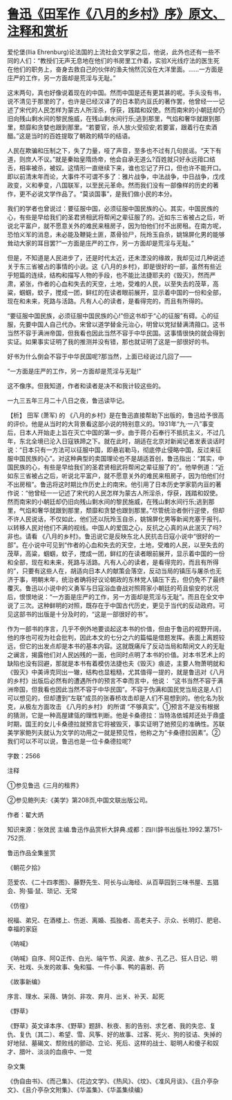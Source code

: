 # [鲁迅《田军作《八月的乡村》序》原文、注释和赏析](https://www.vrrw.net/wx/9778.html)

爱伦堡(Ilia Ehrenburg)论法国的上流社会文学家之后，他说，此外也还有一些不同的人们：“教授们无声无息地在他们的书房里工作着，实验X光线疗法的医生死在他们的职务上，奋身去救自己的伙伴的渔夫悄然沉没在大洋里面。……一方面是庄严的工作，另一方面却是荒淫与无耻。”

这末两句，真也好像说着现在的中国。然而中国是还有更其甚的呢。手头没有书，说不清见于那里的了，也许是已经汉译了的日本箭内亘氏的著作罢，他曾经一一记述了宋代的人民怎样为蒙古人所淫杀，俘获，践踏和奴使。然而南宋的小朝廷却仍旧向残山剩水间的黎民施威，在残山剩水间行乐;逃到那里，气焰和奢华就跟到那里，颓靡和贪婪也跟到那里。“若要官，杀人放火受招安;若要富，跟着行在卖酒醋。”这是当时的百姓提取了朝政的精华的结语。

人民在欺骗和压制之下，失了力量，哑了声音，至多也不过有几句民谣。“天下有道，则庶人不议。”就是秦始皇隋炀帝，他会自承无道么?百姓就只好永远箝口结舌，相率被杀，被奴。这情形一直继续下来，谁也忘记了开口，但也许不能开口。即以前清末年而论，大事件不可谓不多了：雅片战争，中法战争，中日战争，戊戌政变，义和拳变，八国联军，以至民元革命。然而我们没有一部像样的历史的著作，更不必说文学作品了。“莫谈国事”，是我们做小民的本分。

我们的学者也曾说过：要征服中国，必须征服中国民族的心。其实，中国民族的心，有些是早给我们的圣君贤相武将帮闲之辈征服了的。近如东三省被占之后，听说北平富户，就不愿意关外的难民来租房子，因为怕他们付不出房租。在南方呢，恐怕义军的消息，未必能及鞭毙土匪，蒸骨验尸，阮玲玉自杀，姚锦屏化男的能够耸动大家的耳目罢?“一方面是庄严的工作，另一方面却是荒淫与无耻。”

但是，不知道是人民进步了，还是时代太近，还未湮没的缘故，我却见过几种说述关于东三省被占的事情的小说。这《八月的乡村》，即是很好的一部，虽然有些近乎短篇的连续，结构和描写人物的手段，也不能比法捷耶夫的《毁灭》，然而严肃，紧张，作者的心血和失去的天空，土地，受难的人民，以至失去的茂草，高粱，蝈蝈，蚊子，搅成一团，鲜红的在读者眼前展开，显示着中国的一份和全部，现在和未来，死路与活路。凡有人心的读者，是看得完的，而且有所得的。

“要征服中国民族，必须征服中国民族的心!”但这书却于“心的征服”有碍。心的征服，先要中国人自己代办。宋曾以道学替金元治心，明曾以党狱替满清箝口。这书当然不容于满洲帝国，但我看也因此当然不容于中华民国。这事情很快的就会得到实证。如果事实证明了我的推测并没有错，那也就证明了这是一部很好的书。

好书为什么倒会不容于中华民国呢?那当然，上面已经说过几回了——

“一方面是庄严的工作，另一方面却是荒淫与无耻!”

这不像序。但我知道，作者和读者是决不和我计较这些的。

一九三五年三月二十八日之夜，鲁迅读毕记。



【析】 田军 (萧军) 的 《八月的乡村》是在鲁迅直接帮助下出版的，鲁迅给予很高的评价。他是从当时的大背景看这部小说的特别意义的。1931年“九·一八”事变后，日本人开始走上旨在灭亡中国的第一步。由于蒋介石奉行不抵抗主义，不过几年，东北全境已沦入日寇铁蹄之下。就在此时，胡适在北京对新闻记者发表谈话时说：“日本只有一方法可以征服中国，即悬岩勒马，彻底停止侵略中国，反过来征服中国民族的心”。对这种典型的卖国理论也不是胡适首创，鲁迅指出：“其实，中国民族的心，有些是早给我们的圣君贤相武将帮闲之辈征服了的”。他举例道：“近如东三省被占之后，听说北平富户，就不愿意关外的难民来租房子，因为怕他们付不出房租”。鲁迅将这时期比作历史上的南宋。他引用了日本历史学家箭内亘的著作说：“他曾经一一记述了宋代的人民怎样为蒙古人所淫杀，俘获，践踏和奴使。然而南宋的小朝廷却仍旧向残山剩水间的黎民施威，在残山剩水间行乐;逃到那里，气焰和奢华就跟到那里，颓靡和贪婪也跟到那里。”尽管统治者倒行逆使，但却不许人民说话，不仅如此，他们还以阮玲玉自杀，姚锦屏化男等新闻充塞于报刊，以转移人民对他们不满的视线。中国人的爱国之心，反抗之心真的从此泯灭了吗? 非也。请看 《八月的乡村》。鲁迅说它是反映东北人民抗击日寇小说中“很好的一部”。在小说中可见到“作者的心血和失去的天空，土地，受难的人民，以至失去的茂草，高粱，蝈蝈，蚊子，搅成一团，鲜红的在读者眼前展开，显示着中国的一份和全部，现在和未来，死路与活路。凡有人心的读者，是看得完的，而且有所得的”，只要有这些人在，胡适向日本人的献策会落空，反动当局的镇压与屠杀也无济于事，明朝末年，统治者确将好议论朝政的东林党人镇压下去，但仍免不了最终覆灭。鲁迅以小说中的义勇军与日寇浴血奋战对照蒋家小朝廷的苟且偷安的状况后，恨恨地说：“一方面是庄严的工作，另一方面却是荒淫与无耻”。而且在全文中说了三次。这种鲜明的对照，既存在于中国古代历史，更见于当代的反动政府。可见这部书的出版是十分及时的，“这是一部很好的书”。

作为一部书的序言，几乎不例外地要谈起这本书的价值，但由于鲁迅的视野开阔，他的序也可视为社会批判，因此本文的七分之六的篇幅是借题发挥。表面上离题较远，但它的出发点却是本书的基本内容。这就既痛斥了反动当局和帮闲文人的无耻之谰言，揭露他们对人民凶残的一面，也同时点明了本书的价值。对本书艺术上的缺陷也没有回避，那就是本书有着模仿法捷也夫《毁灭》痕迹，主要人物萧明就和《毁灭》中美谛克同出一辙，结构也显粗糙，尤其值得一提的，就是鲁迅对《八月的乡村》出版后必然有的遭遇所作的预言不幸而言中，他说： “这书当然不容于满洲帝国，但我看也因此当然不容于中华民国”。不容于伪满和国民党当局这是人们可以想见的，但却遭到“左联”成员的张春桥攻击却是人们不易想到的。他化名为狄克，从极左方面攻击 《八月的乡村》 的所谓 “不够真实”。①预言不是没有根据的猜测，它是一种高屋建瓴的理性判断。他是卡桑德拉：当特洛依城邦还处于鼎盛时期，国王的女儿卡桑德拉就预言它将被毁灭，事实证明了她预见的准确性。苏联美学家鲍列夫就认为文学的功用之一就是预见性，他称之为“卡桑德拉因素”。②我们可以不可以说，鲁迅也是一位卡桑德拉呢?

字数：2566

注释

①参见鲁迅《三月的租界》

②参见鲍列夫:《美学》第208页,中国文联出版公司。

作者：翟大炳

知识来源：张效民 主编.鲁迅作品赏析大辞典.成都：四川辞书出版社.1992.第751-752页.

鲁迅作品全集鉴赏

《朝花夕拾》

范爱农、《二十四孝图》、藤野先生、阿长与山海经、从百草园到三味书屋、五猖会、狗·猫·鼠、琐记、无常

《仿徨》

祝福、弟兄、在酒楼上、伤逝、离婚、孤独者、高老夫子、示众、长明灯、肥皂、幸福的家庭

《呐喊》

《呐喊》自序、阿Q正传、白光、端午节、风波、故乡、孔乙己、狂人日记、明天、社戏、头发的故事、兔和猫、一件小事、鸭的喜剧、药

《故事新编》

序言、理水、采薇、铸剑、非攻、奔月、出关、补天、起死

《野草》

《野草》英文译本序、《野草》题辞、秋夜、影的告别、求乞者、我的失恋、复仇、复仇〔其二〕、希望、雪、风筝、好的故事、过客、死火、狗的驳诘、失掉的好地狱、墓碣文、颓败线的颤动、立论、死后、这样的战士、聪明人和傻子和奴才、腊叶、淡淡的血痕中、一觉

杂文集

《伪自由书》、《而己集》、《花边文学》、《热风》、《坟》、《准风月谈》、《且介亭杂文》、《且介亭杂文附集》、《华盖集》、《华盖集续编》

